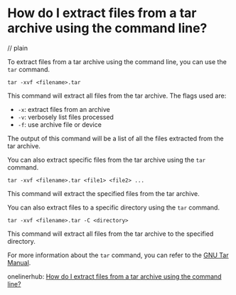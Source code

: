 # How do I extract files from a tar archive using the command line?
// plain

To extract files from a tar archive using the command line, you can use the `tar` command.

```
tar -xvf <filename>.tar
```

This command will extract all files from the tar archive. The flags used are:
- `-x`: extract files from an archive
- `-v`: verbosely list files processed
- `-f`: use archive file or device

The output of this command will be a list of all the files extracted from the tar archive.

You can also extract specific files from the tar archive using the `tar` command.

```
tar -xvf <filename>.tar <file1> <file2> ...
```

This command will extract the specified files from the tar archive.

You can also extract files to a specific directory using the `tar` command.

```
tar -xvf <filename>.tar -C <directory>
```

This command will extract all files from the tar archive to the specified directory.

For more information about the `tar` command, you can refer to the [GNU Tar Manual](https://www.gnu.org/software/tar/manual/tar.html).

onelinerhub: [How do I extract files from a tar archive using the command line?](https://onelinerhub.com/cli-tar/how-do-i-extract-files-from-a-tar-archive-using-the-command-line)